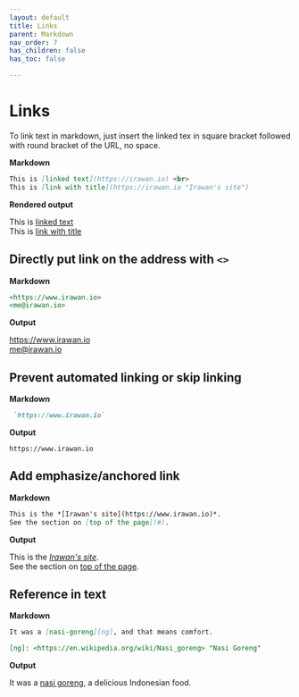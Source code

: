```yaml
---
layout: default
title: Links
parent: Markdown
nav_order: 7
has_children: false
has_toc: false

---
```


# Links

To link text in markdown, just insert the linked tex in square bracket followed with round bracket of the URL, no space.

**Markdown**
```md
This is [linked text](https://irawan.io) <br>
This is [link with title](https://irawan.io "Irawan's site")
```

**Rendered output**

This is [linked text](https://irawan.io)<br>
This is [link with title](https://irawan.io "Irawan's site")



## Directly put link on the address with `<>`

**Markdown**

```md
<https://www.irawan.io>  
<me@irawan.io>
```
**Output**

<https://www.irawan.io>  
<me@irawan.io>

## Prevent automated linking or skip linking
**Markdown**

```md
 `https://www.irawan.io`
 ```

**Output**

`https://www.irawan.io`

## Add emphasize/anchored link

**Markdown**

```md
This is the *[Irawan's site](https://www.irawan.io)*.  
See the section on [top of the page](#).
```
**Output**

This is the *[Irawan's site](https://www.irawan.io)*.  
See the section on [top of the page](#).


## Reference in text

**Markdown**

```md
It was a [nasi-goreng][ng], and that means comfort.

[ng]: <https://en.wikipedia.org/wiki/Nasi_goreng> "Nasi Goreng"
```
**Output**

It was a [nasi goreng][ng], a delicious Indonesian food.

[ng]: <https://en.wikipedia.org/wiki/Nasi_goreng> "Nasi Goreng"




